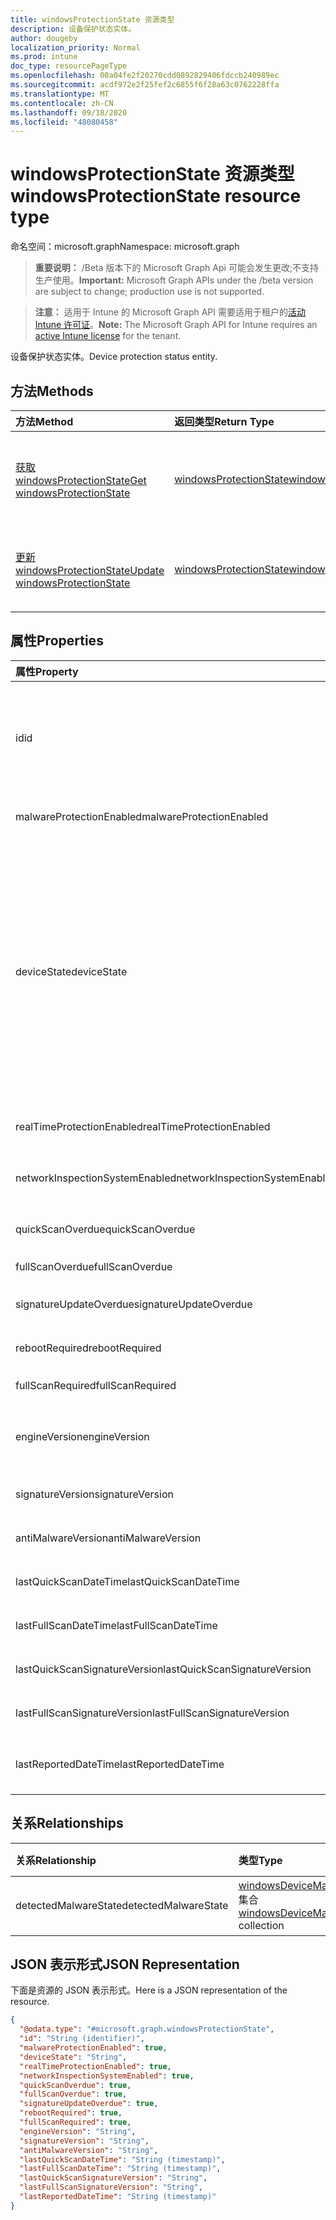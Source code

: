 ```yaml
---
title: windowsProtectionState 资源类型
description: 设备保护状态实体。
author: dougeby
localization_priority: Normal
ms.prod: intune
doc_type: resourcePageType
ms.openlocfilehash: 00a04fe2f20270cdd0892829406fdccb240989ec
ms.sourcegitcommit: acdf972e2f25fef2c6855f6f28a63c0762228ffa
ms.translationtype: MT
ms.contentlocale: zh-CN
ms.lasthandoff: 09/18/2020
ms.locfileid: "48080458"
---
```

# <a name="windowsprotectionstate-resource-type"></a><span data-ttu-id="7944b-103">windowsProtectionState 资源类型</span><span class="sxs-lookup"><span data-stu-id="7944b-103">windowsProtectionState resource type</span></span>

<span data-ttu-id="7944b-104">命名空间：microsoft.graph</span><span class="sxs-lookup"><span data-stu-id="7944b-104">Namespace: microsoft.graph</span></span>

> <span data-ttu-id="7944b-105">**重要说明：** /Beta 版本下的 Microsoft Graph Api 可能会发生更改;不支持生产使用。</span><span class="sxs-lookup"><span data-stu-id="7944b-105">**Important:** Microsoft Graph APIs under the /beta version are subject to change; production use is not supported.</span></span>

> <span data-ttu-id="7944b-106">**注意：** 适用于 Intune 的 Microsoft Graph API 需要适用于租户的[活动 Intune 许可证](https://go.microsoft.com/fwlink/?linkid=839381)。</span><span class="sxs-lookup"><span data-stu-id="7944b-106">**Note:** The Microsoft Graph API for Intune requires an [active Intune license](https://go.microsoft.com/fwlink/?linkid=839381) for the tenant.</span></span>

<span data-ttu-id="7944b-107">设备保护状态实体。</span><span class="sxs-lookup"><span data-stu-id="7944b-107">Device protection status entity.</span></span>

## <a name="methods"></a><span data-ttu-id="7944b-108">方法</span><span class="sxs-lookup"><span data-stu-id="7944b-108">Methods</span></span>
|<span data-ttu-id="7944b-109">方法</span><span class="sxs-lookup"><span data-stu-id="7944b-109">Method</span></span>|<span data-ttu-id="7944b-110">返回类型</span><span class="sxs-lookup"><span data-stu-id="7944b-110">Return Type</span></span>|<span data-ttu-id="7944b-111">说明</span><span class="sxs-lookup"><span data-stu-id="7944b-111">Description</span></span>|
|:---|:---|:---|
|[<span data-ttu-id="7944b-112">获取 windowsProtectionState</span><span class="sxs-lookup"><span data-stu-id="7944b-112">Get windowsProtectionState</span></span>](../api/intune-devices-windowsprotectionstate-get.md)|[<span data-ttu-id="7944b-113">windowsProtectionState</span><span class="sxs-lookup"><span data-stu-id="7944b-113">windowsProtectionState</span></span>](../resources/intune-devices-windowsprotectionstate.md)|<span data-ttu-id="7944b-114">读取 [windowsProtectionState](../resources/intune-devices-windowsprotectionstate.md) 对象的属性和关系。</span><span class="sxs-lookup"><span data-stu-id="7944b-114">Read properties and relationships of the [windowsProtectionState](../resources/intune-devices-windowsprotectionstate.md) object.</span></span>|
|[<span data-ttu-id="7944b-115">更新 windowsProtectionState</span><span class="sxs-lookup"><span data-stu-id="7944b-115">Update windowsProtectionState</span></span>](../api/intune-devices-windowsprotectionstate-update.md)|[<span data-ttu-id="7944b-116">windowsProtectionState</span><span class="sxs-lookup"><span data-stu-id="7944b-116">windowsProtectionState</span></span>](../resources/intune-devices-windowsprotectionstate.md)|<span data-ttu-id="7944b-117">更新 [windowsProtectionState](../resources/intune-devices-windowsprotectionstate.md) 对象的属性。</span><span class="sxs-lookup"><span data-stu-id="7944b-117">Update the properties of a [windowsProtectionState](../resources/intune-devices-windowsprotectionstate.md) object.</span></span>|

## <a name="properties"></a><span data-ttu-id="7944b-118">属性</span><span class="sxs-lookup"><span data-stu-id="7944b-118">Properties</span></span>
|<span data-ttu-id="7944b-119">属性</span><span class="sxs-lookup"><span data-stu-id="7944b-119">Property</span></span>|<span data-ttu-id="7944b-120">类型</span><span class="sxs-lookup"><span data-stu-id="7944b-120">Type</span></span>|<span data-ttu-id="7944b-121">说明</span><span class="sxs-lookup"><span data-stu-id="7944b-121">Description</span></span>|
|:---|:---|:---|
|<span data-ttu-id="7944b-122">id</span><span class="sxs-lookup"><span data-stu-id="7944b-122">id</span></span>|<span data-ttu-id="7944b-123">String</span><span class="sxs-lookup"><span data-stu-id="7944b-123">String</span></span>|<span data-ttu-id="7944b-124">设备保护状态对象的唯一标识符。</span><span class="sxs-lookup"><span data-stu-id="7944b-124">The unique Identifier for the device protection status object.</span></span> <span data-ttu-id="7944b-125">这是设备的设备 id</span><span class="sxs-lookup"><span data-stu-id="7944b-125">This is device id of the device</span></span>|
|<span data-ttu-id="7944b-126">malwareProtectionEnabled</span><span class="sxs-lookup"><span data-stu-id="7944b-126">malwareProtectionEnabled</span></span>|<span data-ttu-id="7944b-127">Boolean</span><span class="sxs-lookup"><span data-stu-id="7944b-127">Boolean</span></span>|<span data-ttu-id="7944b-128">已启用反恶意软件</span><span class="sxs-lookup"><span data-stu-id="7944b-128">Anti malware is enabled or not</span></span>|
|<span data-ttu-id="7944b-129">deviceState</span><span class="sxs-lookup"><span data-stu-id="7944b-129">deviceState</span></span>|[<span data-ttu-id="7944b-130">windowsDeviceHealthState</span><span class="sxs-lookup"><span data-stu-id="7944b-130">windowsDeviceHealthState</span></span>](../resources/intune-devices-windowsdevicehealthstate.md)|<span data-ttu-id="7944b-131">计算机的状态 (如干净或挂起的完全扫描或挂起的重新启动等) 。</span><span class="sxs-lookup"><span data-stu-id="7944b-131">Computer's state (like clean or pending full scan or pending reboot etc).</span></span> <span data-ttu-id="7944b-132">可取值为：`clean`、`fullScanPending`、`rebootPending`、`manualStepsPending`、`offlineScanPending`、`critical`。</span><span class="sxs-lookup"><span data-stu-id="7944b-132">Possible values are: `clean`, `fullScanPending`, `rebootPending`, `manualStepsPending`, `offlineScanPending`, `critical`.</span></span>|
|<span data-ttu-id="7944b-133">realTimeProtectionEnabled</span><span class="sxs-lookup"><span data-stu-id="7944b-133">realTimeProtectionEnabled</span></span>|<span data-ttu-id="7944b-134">Boolean</span><span class="sxs-lookup"><span data-stu-id="7944b-134">Boolean</span></span>|<span data-ttu-id="7944b-135">是否启用了实时保护？</span><span class="sxs-lookup"><span data-stu-id="7944b-135">Real time protection is enabled or not?</span></span>|
|<span data-ttu-id="7944b-136">networkInspectionSystemEnabled</span><span class="sxs-lookup"><span data-stu-id="7944b-136">networkInspectionSystemEnabled</span></span>|<span data-ttu-id="7944b-137">Boolean</span><span class="sxs-lookup"><span data-stu-id="7944b-137">Boolean</span></span>|<span data-ttu-id="7944b-138">网络检查系统是否已启用？</span><span class="sxs-lookup"><span data-stu-id="7944b-138">Network inspection system enabled or not?</span></span>|
|<span data-ttu-id="7944b-139">quickScanOverdue</span><span class="sxs-lookup"><span data-stu-id="7944b-139">quickScanOverdue</span></span>|<span data-ttu-id="7944b-140">Boolean</span><span class="sxs-lookup"><span data-stu-id="7944b-140">Boolean</span></span>|<span data-ttu-id="7944b-141">快速扫描是否过期？</span><span class="sxs-lookup"><span data-stu-id="7944b-141">Quick scan overdue or not?</span></span>|
|<span data-ttu-id="7944b-142">fullScanOverdue</span><span class="sxs-lookup"><span data-stu-id="7944b-142">fullScanOverdue</span></span>|<span data-ttu-id="7944b-143">Boolean</span><span class="sxs-lookup"><span data-stu-id="7944b-143">Boolean</span></span>|<span data-ttu-id="7944b-144">完全扫描逾期？</span><span class="sxs-lookup"><span data-stu-id="7944b-144">Full scan overdue or not?</span></span>|
|<span data-ttu-id="7944b-145">signatureUpdateOverdue</span><span class="sxs-lookup"><span data-stu-id="7944b-145">signatureUpdateOverdue</span></span>|<span data-ttu-id="7944b-146">Boolean</span><span class="sxs-lookup"><span data-stu-id="7944b-146">Boolean</span></span>|<span data-ttu-id="7944b-147">签名是否已过期？</span><span class="sxs-lookup"><span data-stu-id="7944b-147">Signature out of date or not?</span></span>|
|<span data-ttu-id="7944b-148">rebootRequired</span><span class="sxs-lookup"><span data-stu-id="7944b-148">rebootRequired</span></span>|<span data-ttu-id="7944b-149">Boolean</span><span class="sxs-lookup"><span data-stu-id="7944b-149">Boolean</span></span>|<span data-ttu-id="7944b-150">是否需要重新启动？</span><span class="sxs-lookup"><span data-stu-id="7944b-150">Reboot required or not?</span></span>|
|<span data-ttu-id="7944b-151">fullScanRequired</span><span class="sxs-lookup"><span data-stu-id="7944b-151">fullScanRequired</span></span>|<span data-ttu-id="7944b-152">Boolean</span><span class="sxs-lookup"><span data-stu-id="7944b-152">Boolean</span></span>|<span data-ttu-id="7944b-153">需要完全扫描吗？</span><span class="sxs-lookup"><span data-stu-id="7944b-153">Full scan required or not?</span></span>|
|<span data-ttu-id="7944b-154">engineVersion</span><span class="sxs-lookup"><span data-stu-id="7944b-154">engineVersion</span></span>|<span data-ttu-id="7944b-155">String</span><span class="sxs-lookup"><span data-stu-id="7944b-155">String</span></span>|<span data-ttu-id="7944b-156">当前 endpoint protection 引擎的版本</span><span class="sxs-lookup"><span data-stu-id="7944b-156">Current endpoint protection engine's version</span></span>|
|<span data-ttu-id="7944b-157">signatureVersion</span><span class="sxs-lookup"><span data-stu-id="7944b-157">signatureVersion</span></span>|<span data-ttu-id="7944b-158">String</span><span class="sxs-lookup"><span data-stu-id="7944b-158">String</span></span>|<span data-ttu-id="7944b-159">当前恶意软件定义版本</span><span class="sxs-lookup"><span data-stu-id="7944b-159">Current malware definitions version</span></span>|
|<span data-ttu-id="7944b-160">antiMalwareVersion</span><span class="sxs-lookup"><span data-stu-id="7944b-160">antiMalwareVersion</span></span>|<span data-ttu-id="7944b-161">String</span><span class="sxs-lookup"><span data-stu-id="7944b-161">String</span></span>|<span data-ttu-id="7944b-162">当前反恶意软件版本</span><span class="sxs-lookup"><span data-stu-id="7944b-162">Current anti malware version</span></span>|
|<span data-ttu-id="7944b-163">lastQuickScanDateTime</span><span class="sxs-lookup"><span data-stu-id="7944b-163">lastQuickScanDateTime</span></span>|<span data-ttu-id="7944b-164">DateTimeOffset</span><span class="sxs-lookup"><span data-stu-id="7944b-164">DateTimeOffset</span></span>|<span data-ttu-id="7944b-165">上次快速扫描日期时间</span><span class="sxs-lookup"><span data-stu-id="7944b-165">Last quick scan datetime</span></span>|
|<span data-ttu-id="7944b-166">lastFullScanDateTime</span><span class="sxs-lookup"><span data-stu-id="7944b-166">lastFullScanDateTime</span></span>|<span data-ttu-id="7944b-167">DateTimeOffset</span><span class="sxs-lookup"><span data-stu-id="7944b-167">DateTimeOffset</span></span>|<span data-ttu-id="7944b-168">上次快速扫描日期时间</span><span class="sxs-lookup"><span data-stu-id="7944b-168">Last quick scan datetime</span></span>|
|<span data-ttu-id="7944b-169">lastQuickScanSignatureVersion</span><span class="sxs-lookup"><span data-stu-id="7944b-169">lastQuickScanSignatureVersion</span></span>|<span data-ttu-id="7944b-170">String</span><span class="sxs-lookup"><span data-stu-id="7944b-170">String</span></span>|<span data-ttu-id="7944b-171">上次快速扫描签名版本</span><span class="sxs-lookup"><span data-stu-id="7944b-171">Last quick scan signature version</span></span>|
|<span data-ttu-id="7944b-172">lastFullScanSignatureVersion</span><span class="sxs-lookup"><span data-stu-id="7944b-172">lastFullScanSignatureVersion</span></span>|<span data-ttu-id="7944b-173">String</span><span class="sxs-lookup"><span data-stu-id="7944b-173">String</span></span>|<span data-ttu-id="7944b-174">上次完全扫描签名版本</span><span class="sxs-lookup"><span data-stu-id="7944b-174">Last full scan signature version</span></span>|
|<span data-ttu-id="7944b-175">lastReportedDateTime</span><span class="sxs-lookup"><span data-stu-id="7944b-175">lastReportedDateTime</span></span>|<span data-ttu-id="7944b-176">DateTimeOffset</span><span class="sxs-lookup"><span data-stu-id="7944b-176">DateTimeOffset</span></span>|<span data-ttu-id="7944b-177">上次设备运行状况状态报告时间</span><span class="sxs-lookup"><span data-stu-id="7944b-177">Last device health status reported time</span></span>|

## <a name="relationships"></a><span data-ttu-id="7944b-178">关系</span><span class="sxs-lookup"><span data-stu-id="7944b-178">Relationships</span></span>
|<span data-ttu-id="7944b-179">关系</span><span class="sxs-lookup"><span data-stu-id="7944b-179">Relationship</span></span>|<span data-ttu-id="7944b-180">类型</span><span class="sxs-lookup"><span data-stu-id="7944b-180">Type</span></span>|<span data-ttu-id="7944b-181">说明</span><span class="sxs-lookup"><span data-stu-id="7944b-181">Description</span></span>|
|:---|:---|:---|
|<span data-ttu-id="7944b-182">detectedMalwareState</span><span class="sxs-lookup"><span data-stu-id="7944b-182">detectedMalwareState</span></span>|<span data-ttu-id="7944b-183">[windowsDeviceMalwareState](../resources/intune-devices-windowsdevicemalwarestate.md) 集合</span><span class="sxs-lookup"><span data-stu-id="7944b-183">[windowsDeviceMalwareState](../resources/intune-devices-windowsdevicemalwarestate.md) collection</span></span>|<span data-ttu-id="7944b-184">设备恶意软件列表</span><span class="sxs-lookup"><span data-stu-id="7944b-184">Device malware list</span></span>|

## <a name="json-representation"></a><span data-ttu-id="7944b-185">JSON 表示形式</span><span class="sxs-lookup"><span data-stu-id="7944b-185">JSON Representation</span></span>
<span data-ttu-id="7944b-186">下面是资源的 JSON 表示形式。</span><span class="sxs-lookup"><span data-stu-id="7944b-186">Here is a JSON representation of the resource.</span></span>
<!-- {
  "blockType": "resource",
  "keyProperty": "id",
  "@odata.type": "microsoft.graph.windowsProtectionState"
}
-->
``` json
{
  "@odata.type": "#microsoft.graph.windowsProtectionState",
  "id": "String (identifier)",
  "malwareProtectionEnabled": true,
  "deviceState": "String",
  "realTimeProtectionEnabled": true,
  "networkInspectionSystemEnabled": true,
  "quickScanOverdue": true,
  "fullScanOverdue": true,
  "signatureUpdateOverdue": true,
  "rebootRequired": true,
  "fullScanRequired": true,
  "engineVersion": "String",
  "signatureVersion": "String",
  "antiMalwareVersion": "String",
  "lastQuickScanDateTime": "String (timestamp)",
  "lastFullScanDateTime": "String (timestamp)",
  "lastQuickScanSignatureVersion": "String",
  "lastFullScanSignatureVersion": "String",
  "lastReportedDateTime": "String (timestamp)"
}
```






